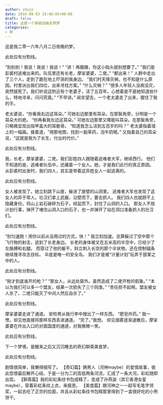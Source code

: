 ```yaml
---
author: shojo
date: 2016-08-03 19:48:05+00:00
draft: false
title: 这是一个悬疑烧脑反转梦
categories:
- 邪
---
```


这是我二零一六年八月二日夜晚的梦。

此处应有分割线。

“别别别！我说！我说！我说！”
“讲！再磨蹭，你这小指头就别想要了。”
“我们是彭裘村逃难出来的。队伍里还有长老，摩挲婆婆，二佬。”
“都出来！”
人群中走出了三个人，走到了跪在地上吓哭的我身边。
“我们村天降灾祸，也不知是什么原因。村里派出我们四位，出来寻找方案。”
“什么灾祸？”
“很多人年轻人没病没灾，突然就死了。我们听说这附近有个老婆子，活了五百年。心想着是不是她知道些什么，特地寻来，问问究竟。”
“不早讲。” 闻言望去，一个老太婆走了出来，握住了我的手。

老太婆说，“你看我右边这耳朵。”
可她右边那里有耳朵。在那鬓角旁，分明是一个耳朵大的疤。
“你再看我左边这耳朵。”
可她左边那里又哪能叫耳朵。在那鬓角旁，只略微显现出指甲盖大的耳脆骨。
“知道我怎么活到五百岁的吗？”
老太婆指着墙上的一幅画。接着道，“用那地图，找到一副草药，泡牛奶喝。”
又指着自己的耳朵说，“这就是我为了长生，付出的代价。”

此处应有分割线。

我，长老，摩挲婆婆，二佬。我们彭姓四人跟随着逃难者大军，继续西行。
他们不知道的是，逃难者队伍中，还藏着一个女人。她，才是我们此行的真正原因。
从彭裘村出发时，我们四人，其实是带着这异姓女人一起逃离的。

此处应有分割线。

女人被发现了。她立刻跳下山崖，躲进了崖壁的山洞里。
逃难者大军也发现了这女人的异于常人。壮汉们拿上武器，沿壁而下，要去抓人。
我们四人也就顾不上隐藏身份。将山上岩石破碎为石子，倾盆而下，封住了山洞的入口。
那女人不按计划行事，弹开了堵住山洞入口的石子，也一并弹开了站在洞口准备抓人的壮汉们。

此处应有分割线。

“别匀速跑！用你以前从没用过的方式，快！”
我立刻加速。总算躲过了空中那个飞行物的射击，逃到了长老身边。
长老的身体被叉在五米高的半空中，已经少了左胳膊和右腿。
而穿过了他的躯干，斜立刺入长空的那个伞状物，还在控制辐条继续搜寻攻击目标。
伞底是唯一的安全岛。
我们才是被“计量计划”玩弄于鼓掌之中的人。

此处应有分割线。

“刚才到底谁开的枪？”
“那女人，从远处窗外。虽然造成了二佬开枪的假象。”
“本以为我们可以多一个盟友，结果一次损失了三个同类。”
“责任担不起啊。盟友被女人杀了，二佬只能灭了中间人然后自杀了。”

此处应有分割线。

摩挲婆婆走进了通道。
安检男从我行李中搜出了一样东西。
“肥皂炸药。”
我一愣。却见他直接将那样东西丢进通道。
“完了。”我想。
却见烟雾逐渐退散后，摩挲婆婆在炸出入口的对面国度的通道，对我微微一笑。

此处应有分割线。

下一个梦境，是醒来之后又沉沉睡去的奇幻聊斋美食梦。

此处应有分割线。

剧情很简单，我懒得细写了。
【奇幻篇】俩男人（河神maybe）的爱情故事，彼此怨恨最后解开心结，于是一分为二的高低两条河流，汇成了一条大河。彩虹随即出现。
【聊斋篇】我的彩虹条纹书包成精了，变成了孙燕姿（其它香港女星maybe），穿着彩虹条纹上衣，来报恩。
【美食篇】跟河神之一一起写毛笔字领奖，一起去吃了正宗的拉面，并且从彩虹条纹书包精那里得到了一盒很好吃的小熊饼干。
